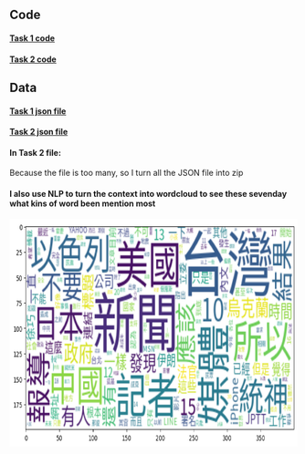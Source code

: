## Code
#### [Task 1 code](https://github.com/kevin000001505/PPT_Scraping/blob/main/ppt_scrapy/ppt_scrapy/spiders/scrapy_doc.py)
#### [Task 2 code](https://github.com/kevin000001505/PPT_Scraping/blob/main/ppt_scrapy/ppt_scrapy/spiders/scrapy_doc2.py)

## Data
#### [Task 1 json file](https://github.com/kevin000001505/PPT_Scraping/blob/main/ppt_scrapy/task1_results.json)
#### [Task 2 json file](https://github.com/kevin000001505/PPT_Scraping/tree/main/ppt_scrapy/data)
#### In Task 2 file: 
Because the file is too many, so I turn all the JSON file into zip

#### I also use NLP to turn the context into wordcloud to see these sevenday what kins of word been mention most
<img src="Text_Mining/wordcloud.png" alt="Example Image" title="An example image" width="700" height="400" />


